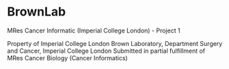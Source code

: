 # BrownLab
MRes Cancer Informatic (Imperial College London) - Project 1

Property of Imperial College London
Brown Laboratory, Department Surgery and Cancer, Imperial College London
Submitted in partial fulfillment of MRes Cancer Biology (Cancer Informatics)
